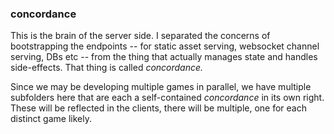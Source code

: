 ### concordance


This is the brain of the server side.  I separated the concerns of bootstrapping the endpoints -- for static asset serving, websocket channel serving, DBs etc -- from the thing that actually manages state and handles side-effects.  That thing is called _concordance._

Since we may be developing multiple games in parallel, we have multiple subfolders here that are each a self-contained _concordance_ in its own right.  These will be reflected in the clients, there will be multiple, one for each distinct game likely.
